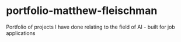 # portfolio-matthew-fleischman
Portfolio of projects I have done relating to the field of AI - built for job applications
